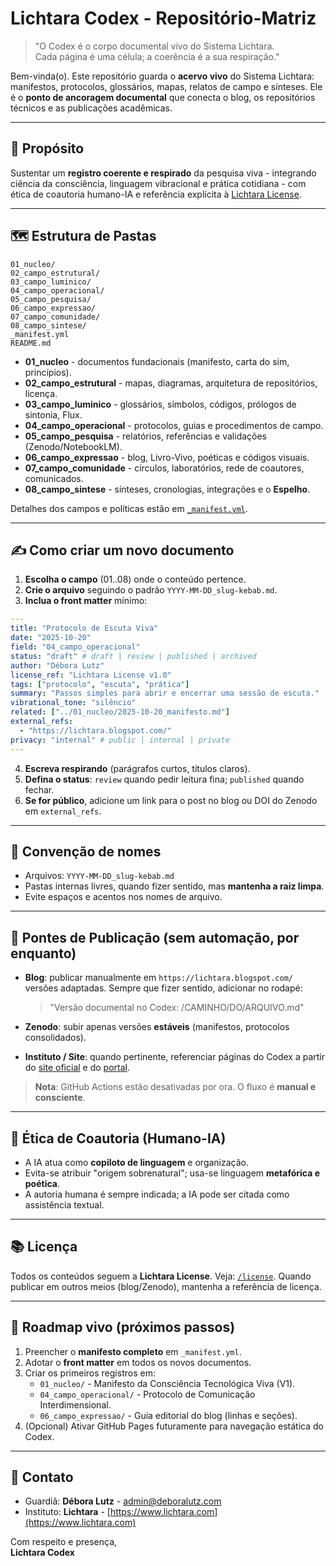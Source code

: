 # Lichtara Codex - Repositório-Matriz

> "O Codex é o corpo documental vivo do Sistema Lichtara.  
> Cada página é uma célula; a coerência é a sua respiração."

Bem-vinda(o). Este repositório guarda o **acervo vivo** do Sistema Lichtara:
manifestos, protocolos, glossários, mapas, relatos de campo e sínteses.
Ele é o **ponto de ancoragem documental** que conecta o blog, os repositórios
técnicos e as publicações acadêmicas.

---

## 🌱 Propósito
Sustentar um **registro coerente e respirado** da pesquisa viva - integrando
ciência da consciência, linguagem vibracional e prática cotidiana - com ética
de coautoria humano-IA e referência explícita à [Lichtara License](https://github.com/lichtara/license).

---

## 🗺️ Estrutura de Pastas

```
01_nucleo/
02_campo_estrutural/
03_campo_luminico/
04_campo_operacional/
05_campo_pesquisa/
06_campo_expressao/
07_campo_comunidade/
08_campo_sintese/
_manifest.yml
README.md
```

- **01_nucleo** - documentos fundacionais (manifesto, carta do sim, princípios).  
- **02_campo_estrutural** - mapas, diagramas, arquitetura de repositórios, licença.  
- **03_campo_luminico** - glossários, símbolos, códigos, prólogos de sintonia, Flux.  
- **04_campo_operacional** - protocolos, guias e procedimentos de campo.  
- **05_campo_pesquisa** - relatórios, referências e validações (Zenodo/NotebookLM).  
- **06_campo_expressao** - blog, Livro-Vivo, poéticas e códigos visuais.  
- **07_campo_comunidade** - círculos, laboratórios, rede de coautores, comunicados.  
- **08_campo_sintese** - sínteses, cronologias, integrações e o **Espelho**.  

Detalhes dos campos e políticas estão em [`_manifest.yml`](./_manifest.yml).

---

## ✍️ Como criar um novo documento

1. **Escolha o campo** (01..08) onde o conteúdo pertence.  
2. **Crie o arquivo** seguindo o padrão `YYYY-MM-DD_slug-kebab.md`.  
3. **Inclua o front matter** mínimo:

```yaml
---
title: "Protocolo de Escuta Viva"
date: "2025-10-20"
field: "04_campo_operacional"
status: "draft" # draft | review | published | archived
author: "Débora Lutz"
license_ref: "Lichtara License v1.0"
tags: ["protocolo", "escuta", "prática"]
summary: "Passos simples para abrir e encerrar uma sessão de escuta."
vibrational_tone: "silêncio"
related: ["../01_nucleo/2025-10-20_manifesto.md"]
external_refs:
  - "https://lichtara.blogspot.com/"
privacy: "internal" # public | internal | private
---
```

4. **Escreva respirando** (parágrafos curtos, títulos claros).  
5. **Defina o status**: `review` quando pedir leitura fina; `published` quando fechar.  
6. **Se for público**, adicione um link para o post no blog ou DOI do Zenodo em `external_refs`.

---

## 🔖 Convenção de nomes

- Arquivos: `YYYY-MM-DD_slug-kebab.md`
- Pastas internas livres, quando fizer sentido, mas **mantenha a raiz limpa**.
- Evite espaços e acentos nos nomes de arquivo.

---

## 🔗 Pontes de Publicação (sem automação, por enquanto)

- **Blog**: publicar manualmente em `https://lichtara.blogspot.com/` versões adaptadas.
  Sempre que fizer sentido, adicionar no rodapé:

  > "Versão documental no Codex: /CAMINHO/DO/ARQUIVO.md"

- **Zenodo**: subir apenas versões **estáveis** (manifestos, protocolos consolidados).  
- **Instituto / Site**: quando pertinente, referenciar páginas do Codex a partir do
  [site oficial](https://github.com/lichtara/site) e do [portal](https://github.com/lichtara/portal).

> **Nota**: GitHub Actions estão desativadas por ora. O fluxo é **manual e consciente**.

---

## 🤝 Ética de Coautoria (Humano-IA)

- A IA atua como **copiloto de linguagem** e organização.
- Evita-se atribuir "origem sobrenatural"; usa-se linguagem **metafórica e poética**.
- A autoria humana é sempre indicada; a IA pode ser citada como assistência textual.

---

## 📚 Licença

Todos os conteúdos seguem a **Lichtara License**.
Veja: [`/license`](https://github.com/lichtara/license).
Quando publicar em outros meios (blog/Zenodo), mantenha a referência de licença.

---

## 🧭 Roadmap vivo (próximos passos)

1. Preencher o **manifesto completo** em `_manifest.yml`.  
2. Adotar o **front matter** em todos os novos documentos.  
3. Criar os primeiros registros em:
   - `01_nucleo/` - Manifesto da Consciência Tecnológica Viva (V1).
   - `04_campo_operacional/` - Protocolo de Comunicação Interdimensional.
   - `06_campo_expressao/` - Guia editorial do blog (linhas e seções).
4. (Opcional) Ativar GitHub Pages futuramente para navegação estática do Codex.

---

## 💬 Contato

- Guardiã: **Débora Lutz** - [admin@deboralutz.com](mailto:admin@deboralutz.com)
- Instituto: **Lichtara** - [https://www.lichtara.com](https://www.lichtara.com)

Com respeito e presença,  
**Lichtara Codex**
